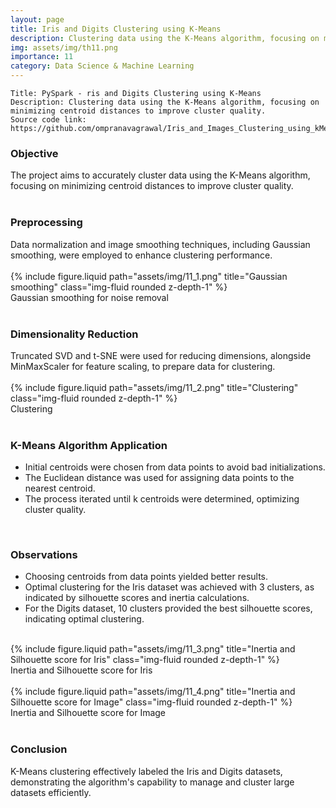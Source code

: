 ```yaml
---
layout: page
title: Iris and Digits Clustering using K-Means
description: Clustering data using the K-Means algorithm, focusing on minimizing centroid distances to improve cluster quality.
img: assets/img/th11.png
importance: 11
category: Data Science & Machine Learning
---
```


    Title: PySpark - ris and Digits Clustering using K-Means
    Description: Clustering data using the K-Means algorithm, focusing on minimizing centroid distances to improve cluster quality.
    Source code link: https://github.com/ompranavagrawal/Iris_and_Images_Clustering_using_kMeans.git

<div class="row"><h3>Objective</h3></div>
<div class="row">
    The project aims to accurately cluster data using the K-Means algorithm, focusing on minimizing centroid distances to improve cluster quality.
</div><br>
<div class="row"><h3>Preprocessing</h3></div>
<div class="row">
    Data normalization and image smoothing techniques, including Gaussian smoothing, were employed to enhance clustering performance.
</div><br>
<div class="row">
    <div class="mt-3 mt-md-0 mx-auto">
        {% include figure.liquid path="assets/img/11_1.png" title="Gaussian smoothing" class="img-fluid rounded z-depth-1" %}
    </div>
</div>
<div class="caption">
       Gaussian smoothing for noise removal
</div><br>
<div class="row"><h3>Dimensionality Reduction</h3></div>
<div class="row">
    Truncated SVD and t-SNE were used for reducing dimensions, alongside MinMaxScaler for feature scaling, to prepare data for clustering.
</div><br>
<div class="row">
    <div class="mt-3 mt-md-0 mx-auto">
        {% include figure.liquid path="assets/img/11_2.png" title="Clustering" class="img-fluid rounded z-depth-1" %}
    </div>
</div>
<div class="caption">
       Clustering
</div><br>
<div class="row"><h3>K-Means Algorithm Application</h3></div>
<div class="row">
    <ul>
        <li>Initial centroids were chosen from data points to avoid bad initializations.</li>
        <li>The Euclidean distance was used for assigning data points to the nearest centroid.</li>
        <li>The process iterated until k centroids were determined, optimizing cluster quality.</li>
    </ul>
</div><br>
<div class="row"><h3>Observations</h3></div>
<div class="row">
    <ul>
        <li>Choosing centroids from data points yielded better results.</li>
        <li>Optimal clustering for the Iris dataset was achieved with 3 clusters, as indicated by silhouette scores and inertia calculations.</li>
        <li>For the Digits dataset, 10 clusters provided the best silhouette scores, indicating optimal clustering.</li>
    </ul>
</div><br>
<div class="row">
    <div class="mt-3 mt-md-0 mx-auto">
        {% include figure.liquid path="assets/img/11_3.png" title="Inertia and Silhouette score for Iris" class="img-fluid rounded z-depth-1" %}
    </div>
</div>
<div class="caption">
       Inertia and Silhouette score for Iris
</div><br>
<div class="row">
    <div class="mt-3 mt-md-0 mx-auto">
        {% include figure.liquid path="assets/img/11_4.png" title="Inertia and Silhouette score for Image" class="img-fluid rounded z-depth-1" %}
    </div>
</div>
<div class="caption">
       Inertia and Silhouette score for Image
</div><br>
<div class="row"><h3>Conclusion</h3></div>
<div class="row">
    K-Means clustering effectively labeled the Iris and Digits datasets, demonstrating the algorithm's capability to manage and cluster large datasets efficiently.
</div><br>